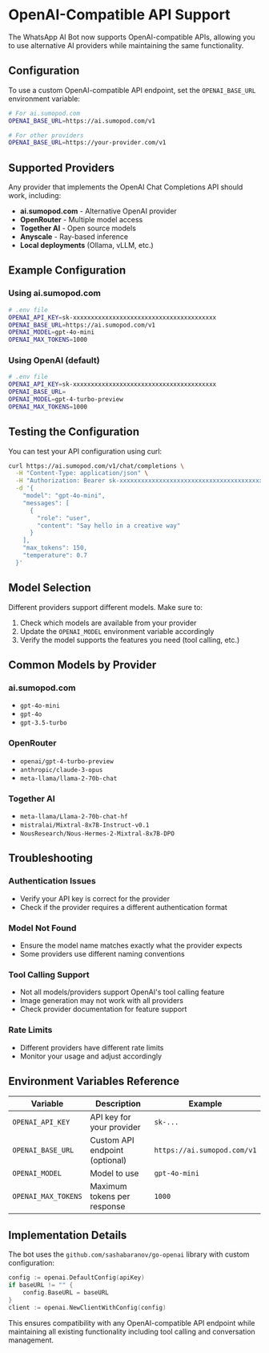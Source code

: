 # OpenAI-Compatible API Support

The WhatsApp AI Bot now supports OpenAI-compatible APIs, allowing you to use alternative AI providers while maintaining the same functionality.

## Configuration

To use a custom OpenAI-compatible API endpoint, set the `OPENAI_BASE_URL` environment variable:

```bash
# For ai.sumopod.com
OPENAI_BASE_URL=https://ai.sumopod.com/v1

# For other providers
OPENAI_BASE_URL=https://your-provider.com/v1
```

## Supported Providers

Any provider that implements the OpenAI Chat Completions API should work, including:

- **ai.sumopod.com** - Alternative OpenAI provider
- **OpenRouter** - Multiple model access
- **Together AI** - Open source models
- **Anyscale** - Ray-based inference
- **Local deployments** (Ollama, vLLM, etc.)

## Example Configuration

### Using ai.sumopod.com

```bash
# .env file
OPENAI_API_KEY=sk-xxxxxxxxxxxxxxxxxxxxxxxxxxxxxxxxxxxxxxxx
OPENAI_BASE_URL=https://ai.sumopod.com/v1
OPENAI_MODEL=gpt-4o-mini
OPENAI_MAX_TOKENS=1000
```

### Using OpenAI (default)

```bash
# .env file
OPENAI_API_KEY=sk-xxxxxxxxxxxxxxxxxxxxxxxxxxxxxxxxxxxxxxxx
OPENAI_BASE_URL=
OPENAI_MODEL=gpt-4-turbo-preview
OPENAI_MAX_TOKENS=1000
```

## Testing the Configuration

You can test your API configuration using curl:

```bash
curl https://ai.sumopod.com/v1/chat/completions \
  -H "Content-Type: application/json" \
  -H "Authorization: Bearer sk-xxxxxxxxxxxxxxxxxxxxxxxxxxxxxxxxxxxxxxxx" \
  -d '{
    "model": "gpt-4o-mini",
    "messages": [
      {
        "role": "user",
        "content": "Say hello in a creative way"
      }
    ],
    "max_tokens": 150,
    "temperature": 0.7
  }'
```

## Model Selection

Different providers support different models. Make sure to:

1. Check which models are available from your provider
2. Update the `OPENAI_MODEL` environment variable accordingly
3. Verify the model supports the features you need (tool calling, etc.)

## Common Models by Provider

### ai.sumopod.com
- `gpt-4o-mini`
- `gpt-4o`
- `gpt-3.5-turbo`

### OpenRouter
- `openai/gpt-4-turbo-preview`
- `anthropic/claude-3-opus`
- `meta-llama/llama-2-70b-chat`

### Together AI
- `meta-llama/Llama-2-70b-chat-hf`
- `mistralai/Mixtral-8x7B-Instruct-v0.1`
- `NousResearch/Nous-Hermes-2-Mixtral-8x7B-DPO`

## Troubleshooting

### Authentication Issues
- Verify your API key is correct for the provider
- Check if the provider requires a different authentication format

### Model Not Found
- Ensure the model name matches exactly what the provider expects
- Some providers use different naming conventions

### Tool Calling Support
- Not all models/providers support OpenAI's tool calling feature
- Image generation may not work with all providers
- Check provider documentation for feature support

### Rate Limits
- Different providers have different rate limits
- Monitor your usage and adjust accordingly

## Environment Variables Reference

| Variable | Description | Example |
|----------|-------------|---------|
| `OPENAI_API_KEY` | API key for your provider | `sk-...` |
| `OPENAI_BASE_URL` | Custom API endpoint (optional) | `https://ai.sumopod.com/v1` |
| `OPENAI_MODEL` | Model to use | `gpt-4o-mini` |
| `OPENAI_MAX_TOKENS` | Maximum tokens per response | `1000` |

## Implementation Details

The bot uses the `github.com/sashabaranov/go-openai` library with custom configuration:

```go
config := openai.DefaultConfig(apiKey)
if baseURL != "" {
    config.BaseURL = baseURL
}
client := openai.NewClientWithConfig(config)
```

This ensures compatibility with any OpenAI-compatible API endpoint while maintaining all existing functionality including tool calling and conversation management.